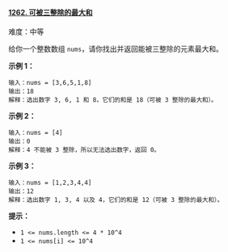 ﻿#### [1262\. 可被三整除的最大和](https://leetcode.cn/problems/greatest-sum-divisible-by-three/)

难度：中等

给你一个整数数组 `nums`，请你找出并返回能被三整除的元素最大和。

**示例 1：**

```
输入：nums = [3,6,5,1,8]
输出：18
解释：选出数字 3, 6, 1 和 8，它们的和是 18（可被 3 整除的最大和）。
```

**示例 2：**

```
输入：nums = [4]
输出：0
解释：4 不能被 3 整除，所以无法选出数字，返回 0。
```

**示例 3：**

```
输入：nums = [1,2,3,4,4]
输出：12
解释：选出数字 1, 3, 4 以及 4，它们的和是 12（可被 3 整除的最大和）。
```

**提示：**

-   `1 <= nums.length <= 4 * 10^4`
-   `1 <= nums[i] <= 10^4`
